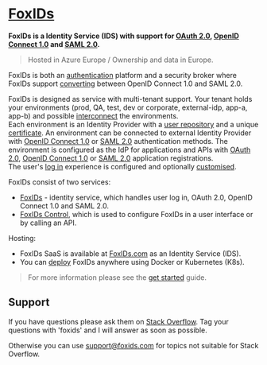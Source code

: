 # [FoxIDs](https://www.foxids.com)


**FoxIDs is a Identity Service (IDS) with support for [OAuth 2.0](https://www.foxids.com/docs/oauth-2.0), [OpenID Connect 1.0](https://www.foxids.com/docs/oidc) and [SAML 2.0](https://www.foxids.com/docs/saml-2.0).**

> Hosted in Azure Europe / Ownership and data in Europe.

FoxIDs is both an [authentication](https://www.foxids.com/docs/login) platform and a security broker where FoxIDs support [converting](https://www.foxids.com/docs/bridge) between OpenID Connect 1.0 and SAML 2.0.

FoxIDs is designed as service with multi-tenant support. Your tenant holds your environments (prod, QA, test, dev or corporate, external-idp, app-a, app-b) and possible [interconnect](https://www.foxids.com/docs/howto-environmentlink-foxids) the environments.  
Each environment is an Identity Provider with a [user repository](https://www.foxids.com/docs/users) and a unique [certificate](https://www.foxids.com/docs/certificates). 
An environment can be connected to external Identity Provider with [OpenID Connect 1.0](https://www.foxids.com/docs/auth-method-oidc) or [SAML 2.0](https://www.foxids.com/docs/auth-method-saml-2.0) authentication methods. 
The environment is configured as the IdP for applications and APIs with [OAuth 2.0](https://www.foxids.com/docs/app-reg-oauth-2.0), [OpenID Connect 1.0](https://www.foxids.com/docs/app-reg-oidc) or [SAML 2.0](https://www.foxids.com/docs/app-reg-saml-2.0) application registrations.  
The user's [log in](https://www.foxids.com/docs/login) experience is configured and optionally [customised](https://www.foxids.com/docs/customisation).

FoxIDs consist of two services:

- [FoxIDs](https://www.foxids.com/docs/connections) - identity service, which handles user log in, OAuth 2.0, OpenID Connect 1.0 and SAML 2.0.
- [FoxIDs Control](https://www.foxids.com/docs/control), which is used to configure FoxIDs in a user interface or by calling an API.

Hosting:

- FoxIDs SaaS is available at [FoxIDs.com](https://www.foxids.com/action/signup) as an Identity Service (IDS).  
- You can [deploy](https://www.foxids.com/docs/deployment) FoxIDs anywhere using Docker or Kubernetes (K8s).

> For more information please see the [get started](https://www.foxids.com/docs/get-started) guide.

## Support

If you have questions please ask them on [Stack Overflow](https://stackoverflow.com/questions/tagged/foxids). Tag your questions with 'foxids' and I will answer as soon as possible.

Otherwise you can use [support@foxids.com](mailto:support@foxids.com) for topics not suitable for Stack Overflow.
